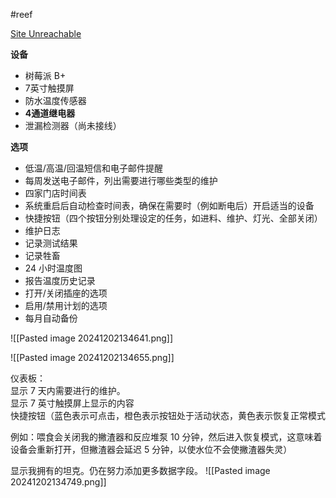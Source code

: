#reef 


[Site Unreachable](https://www.reef2reef.com/threads/diy-control-system-i-am-building.229595/)


**设备**  

- 树莓派 B+
- 7英寸触摸屏
- 防水温度传感器
- **4通道继电器**
- 泄漏检测器（尚未接线）

**选项**  

- 低温/高温/回温短信和电子邮件提醒
- 每周发送电子邮件，列出需要进行哪些类型的维护
- 四家门店时间表
- 系统重启后自动检查时间表，确保在需要时（例如断电后）开启适当的设备
- 快捷按钮（四个按钮分别处理设定的任务，如进料、维护、灯光、全部关闭）
- 维护日志
- 记录测试结果
- 记录牲畜
- 24 小时温度图
- 报告温度历史记录
- 打开/关闭插座的选项
- 启用/禁用计划的选项
- 每月自动备份

![[Pasted image 20241202134641.png]]

![[Pasted image 20241202134655.png]]

仪表板：  
显示 7 天内需要进行的维护。  
显示 7 英寸触摸屏上显示的内容  
快捷按钮（蓝色表示可点击，橙色表示按钮处于活动状态，黄色表示恢复正常模式 

例如：喂食会关闭我的撇渣器和反应堆泵 10 分钟，然后进入恢复模式，这意味着设备会重新打开，但撇渣器会延迟 5 分钟，以使水位不会使撇渣器失灵）


显示我拥有的坦克。仍在努力添加更多数据字段。
![[Pasted image 20241202134749.png]]
